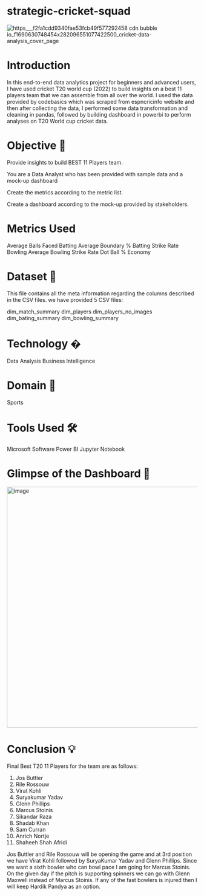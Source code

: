 # strategic-cricket-squad


![https___f2fa1cdd9340fae53fcb49f577292458 cdn bubble io_f1690630748454x282096551077422500_cricket-data-analysis_cover_page](https://github.com/khushboo0406/strategic-cricket-squad/assets/51691421/f4e9cc27-5ea9-4ec7-ae40-1dcd33d9948e)


# Introduction

In this end-to-end data analytics project for beginners and advanced users, I have used cricket T20 world cup (2022) to build insights on a best 11 players team that we can assemble from all over the world. I used the data provided by codebasics which was scraped from espncricinfo website and then after collecting the data, I performed some data transformation and cleaning in pandas, followed by building dashboard in powerbi to perform analyses on T20 World cup cricket data.

# Objective 🎯

Provide insights to build BEST 11 Players team.

You are a Data Analyst who has been provided with sample data and a mock-up dashboard

Create the metrics according to the metric list.

Create a dashboard according to the mock-up provided by stakeholders.

# Metrics Used

Average Balls Faced
Batting Average
Boundary %
Batting Strike Rate
Bowling Average
Bowling Strike Rate
Dot Ball %
Economy

# Dataset 📀

This file contains all the meta information regarding the columns described in the CSV files. we have provided 5 CSV files:

dim_match_summary
dim_players
dim_players_no_images
dim_bating_summary
dim_bowling_summary

# Technology �

Data Analysis
Business Intelligence

# Domain 🛒

Sports

# Tools Used 🛠

Microsoft Software Power BI
Jupyter Notebook

# Glimpse of the Dashboard 🎥

<img width="634" alt="image" src="https://github.com/khushboo0406/strategic-cricket-squad/assets/51691421/87280bbe-c259-4f40-a7a5-693420db9ee7">

# Conclusion 💡

Final Best T20 11 Players for the team are as follows:

1. Jos Buttler
2. Rile Rossouw
3. Virat Kohli
4. Suryakumar Yadav
5. Glenn Phillips
6. Marcus Stoinis
7. Sikandar Raza
8. Shadab Khan
9. Sam Curran
10. Anrich Nortje
11. Shaheeh Shah Afridi

Jos Buttler and Rile Rossouw will be opening the game and at 3rd position we have Virat Kohli followed by SuryaKumar Yadav and Glenn Phillips. Since we want a sixth bowler who can bowl pace I am going for Marcus Stoinis. On the given day if the pitch is supporting spinners we can go with Glenn Maxwell instead of Marcus Stoinis. If any of the fast bowlers is injured then I will keep Hardik Pandya as an option.





